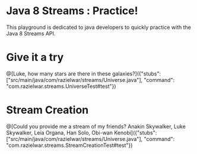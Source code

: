 # Java 8 Streams : Practice!

This playground is dedicated to java developers to quickly practice with the Java 8 Streams API.

# Give it a try

@[Luke, how many stars are there in these galaxies?]({"stubs": ["src/main/java/com/razielwar/streams/Universe.java"], "command": "com.razielwar.streams.UniverseTest#test"})

# Stream Creation

@[Could you provide me a stream of my friends? Anakin Skywalker, Luke Skywalker, Leia Organa, Han Solo, Obi-wan Kenobi]({"stubs": ["src/main/java/com/razielwar/streams/Universe.java"], "command": "com.razielwar.streams.StreamCreationTest#test"})
